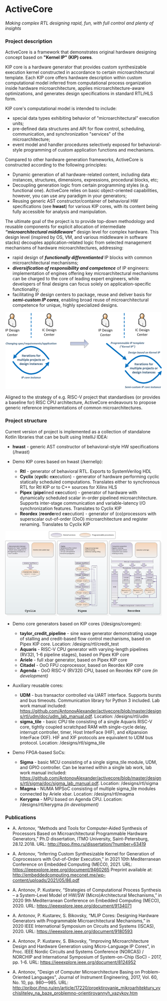 # ActiveCore
*Making complex RTL designing rapid, fun, with full control and plenty of insights*

### Project description

ActiveCore is a framework that demonstrates original hardware designing concept based on **"Kernel IP" (KIP) cores**.

KIP core is a hardware generator that provides custom synthesizable execution kernel constructed in accordance to certain microarchitectural template. Each KIP core offers hardware description within custom computational model inferred from computational process organization inside hardware microarchitecture, applies microarchitecture-aware optimizations, and generates design specifications in standard RTL/HLS form.

KIP core's computational model is intended to include:
* special data types exhibiting behavior of "microarchitectural" execution units;
* pre-defined data structures and API for flow control, scheduling, communication, and synchronization "services" of the microarchitecture;
* event model and handler procedures selectively exposed for behavioral-style programming of custom application functions and mechanisms.

Compared to other hardware generation frameworks, ActiveCore is constructed according to the following principles:
* Dynamic generation of all hardware-related content, including data instances, structures, dimensions, expressions, procedural blocks, etc;
* Decoupling generation logic from certain programming styles (e.g. functional one). ActiveCore relies on basic object-oriented capabilities, however, you can use any paradigm in your generators;
* Reusing generic AST constructor/container of behavioral HW specifications (see **hwast**) for various KIP cores, with its content being fully accessible for analysis and manipulation.

The ultimate goal of the project is to provide top-down methodology and reusable components for explicit allocation of intermediate ***“microarchitectural middleware”*** design level for complex hardware. This design level (inspired by OS, VM, and various middleware in software stacks) decouples application-related logic from selected management mechanisms of hardware microarchitectures, addressing:
* rapid design of ***functionally differentianted*** IP blocks with common microarchitectural mechanisms;
* ***diversification of responsibility and competence*** of IP engineers: implementation of engines offering key microarchitectural mechanisms can be charged to the core of leading expert engineers, while developers of final designs can focus solely on application-specific functionality;
* facilitating IP design centers to package, reuse and deliver basis for ***semi-custom IP cores***, enabling broad reuse of microarchitectural competence for unique, highly specialized designs.

![pic_test](kernelip/__img/kernelip_model.png)

Aligned to the strategy of e.g. RISC-V project that standardises (or provides a baseline for) RISC CPU architecture, ActiveCore endeavours to propose generic reference implementations of common microarchitectures.

### Project structure

Current version of project is implemented as a collection of standalone Kotlin libraries that can be built using IntelliJ IDEA:

* **hwast** - generic AST constructor of behavioral-style HW specifications (/hwast)

* Demo KIP cores based on hwast (/kernelip):
	* **Rtl** - generator of behavioral RTL. Exports to SystemVerilog HDL
	* **Cyclix** (**cycli**c e**x**ecution) - generator of hardware performing cyclic statically scheduled computations. Translates either to synchronous RTL for Rtl KIP or to C++ sources for Xilinx HLS
	* **Pipex** (**pipe**lined e**x**ecution) - generator of hardware with dynamically scheduled scalar in-order pipelined microarchitecture. Supports inter-stage communication and variable-latency I/O synchronization features. Translates to Cyclix KIP
	* **Reordex** (**reorde**red e**x**ecution) - generator of (co)processors with superscalar out-of-order (OoO) microarchitecture and register renaming. Translates to Cyclix KIP

![pic_test](kernelip/__img/kernelip_overview.png)

* Demo core generators based on KIP cores (/designs/coregen):
	* **taylor_credit_pipeline** - sine wave generator demonstrating usage of stalling and credit-based flow control mechanisms, based on Pipex KIP core. Location: /designs/rtl/credit_test
	* **Aquaris** - RISC-V CPU generator with varying-length pipelines (RV32I, 1-6 pipeline stages), based on Pipex KIP core
	* **Ariele** - full xbar generator, based on Pipex KIP core
	* **Citadel** - OoO FPU coprocessor, based on Reordex KIP core
	* **Agenda** - OoO RISC-V (RV32I) CPU, based on Reordex KIP core *(in development)*

* Auxiliary reusable cores:
	* **UDM** - bus transactor controlled via UART interface. Supports bursts and bus timeouts. Communication library for Python 3 included. Lab work manual included: https://github.com/AntonovAlexander/activecore/blob/master/designs/rtl/udm/doc/udm_lab_manual.pdf. Location: /designs/rtl/udm
	* **sigma_tile** - basic CPU tile consisting of a single Aquaris RISC-V core, tightly coupled scratchpad RAM with single-cycle delay, interrupt controller, timer, Host InterFace (HIF), and eXpansion InterFace (XIF). HIF and XIF protocols are equivalent to UDM bus protocol. Location: /designs/rtl/sigma_tile

* Demo FPGA-based SoCs:
	* **Sigma** - basic MCU consisting of a single sigma_tile module, UDM, and GPIO controller. Can be learned within a single lab work, lab work manual included: https://github.com/AntonovAlexander/activecore/blob/master/designs/rtl/sigma/doc/sigma_lab_manual.pdf. Location: /designs/rtl/sigma
	* **Magma** - NUMA MPSoC consisting of multiple sigma_tile modules connected by Ariele xbar. Location: /designs/rtl/magma
	* **Kerygma** - MPU based on Agenda CPU. Location: /designs/rtl/kerygma *(in development)*

### Publications

* A. Antonov, “Methods and Tools for Computer-Aided Synthesis of Processors Based on Microarchitectural Programmable Hardware Generators,” Ph.D dissertation, ITMO University, Saint-Petersburg, 28.12.2018. URL: http://fppo.ifmo.ru/dissertation/?number=63419

* A. Antonov, “Inferring Custom Synthesizable Kernel for Generation of Coprocessors with Out-of-Order Execution,” in 2021 10th Mediterranean Conference on Embedded Computing (MECO), 2021. URL: https://ieeexplore.ieee.org/document/9460265 Preprint available at: http://embeddedcomputing.meconet.me/wp-content/uploads/2021/05/86.pdf

* A. Antonov, P. Kustarev, “Strategies of Computational Process Synthesis – a System-Level Model of HW/SW (Micro)Architectural Mechanisms,” in 2020 9th Mediterranean Conference on Embedded Computing (MECO), 2020. URL: https://ieeexplore.ieee.org/document/9134071

* A. Antonov, P. Kustarev, S. Bikovsky, “MLIP Cores: Designing Hardware Generators with Programmable Microarchitectural Mechanisms,” in 2020 IEEE International Symposium on Circuits and Systems (ISCAS), 2020. URL: https://ieeexplore.ieee.org/document/9180593

* A. Antonov, P. Kustarev, S. Bikovsky, "Improving Microarchitecture Design and Hardware Generation using Micro-Language IP Cores", in Proc. IEEE Nordic Circuits and Systems Conference (NORCAS) / NORCHIP and International Symposium of System-on-Chip (SoC) - 2017, pp. 1-6. URL: https://ieeexplore.ieee.org/document/8124952

* A. Аntonov, "Design of Computer Microarchitecture Basing on Problem-Oriented Languages", Journal of Instrument Engineering, 2017, Vol. 60, No. 10, pp. 980—985. URL: http://pribor.ifmo.ru/en/article/17220/proektirovanie_mikroarhitektury_vychisliteley_na_baze_problemno-orientirovannyh_yazykov.htm
